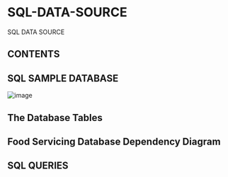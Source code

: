 # SQL-DATA-SOURCE
SQL DATA SOURCE 

## CONTENTS






## SQL SAMPLE DATABASE
![image](https://user-images.githubusercontent.com/73151103/103191378-c0b63300-48a2-11eb-9d14-e4a5d1787fca.png)

##  The Database Tables
## Food Servicing Database Dependency Diagram
## SQL QUERIES
